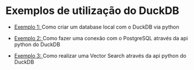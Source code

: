 # Exemplos de utilização do DuckDB

- [Exemplo 1: ](https://github.com/felipbizz/exemplo_duckdb/blob/main/estudo_duckdb.ipynb)
  Como criar um database local com o DuckDB via python

- [Exemplo 2: ](https://github.com/felipbizz/exemplo_duckdb/blob/main/exemplo_duckdb_postgresql.ipynb)
  Como fazer uma conexão com o PostgreSQL através da api python do DuckDB 

- [Exemplo 3: ](https://github.com/felipbizz/exemplo_duckdb/blob/main/exemplo_vector_search.ipynb)
  Como realizar uma Vector Search através da api python do DuckDB 
